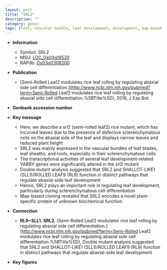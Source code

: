 ```yaml
---
layout: post
title: "SRL2"
description: ""
category: genes
tags: [leaf, vascular bundle, leaf development, development, map-based cloning, height, plant height]
---
```


* **Information**  
    + Symbol: SRL2  
    + MSU: [LOC_Os03g19520](http://rice.plantbiology.msu.edu/cgi-bin/ORF_infopage.cgi?orf=LOC_Os03g19520)  
    + RAPdb: [Os03g0308200](http://rapdb.dna.affrc.go.jp/viewer/gbrowse_details/irgsp1?name=Os03g0308200)  

* **Publication**  
    + [Semi-Rolled Leaf2 modulates rice leaf rolling by regulating abaxial side cell differentiation.](http://www.ncbi.nlm.nih.gov/pubmed?term=Semi-Rolled Leaf2 modulates rice leaf rolling by regulating abaxial side cell differentiation.%5BTitle%5D), 2016, J Exp Bot.

* **Genbank accession number**  

* **Key message**  
    + Here, we describe a srl2 (semi-rolled leaf2) rice mutant, which has incurved leaves due to the presence of defective sclerenchymatous cells on the abaxial side of the leaf and displays narrow leaves and reduced plant height
    + SRL2 was mainly expressed in the vascular bundles of leaf blades, leaf sheaths, and roots, especially in their sclerenchymatous cells
    + The transcriptional activities of several leaf development-related YABBY genes were significantly altered in the srl2 mutant
    + Double mutant analysis suggested that SRL2 and SHALLOT-LIKE1 (SLL1)/ROLLED LEAF9 (RL9) function in distinct pathways that regulate abaxial-side leaf development
    + Hence, SRL2 plays an important role in regulating leaf development, particularly during sclerenchymatous cell differentiation
    + Map-based cloning revealed that SRL2 encodes a novel plant-specific protein of unknown biochemical function

* **Connection**  
    + __RL9~SLL1__, __SRL2__, [Semi-Rolled Leaf2 modulates rice leaf rolling by regulating abaxial side cell differentiation.](http://www.ncbi.nlm.nih.gov/pubmed?term=Semi-Rolled Leaf2 modulates rice leaf rolling by regulating abaxial side cell differentiation.%5BTitle%5D),  Double mutant analysis suggested that SRL2 and SHALLOT-LIKE1 (SLL1)/ROLLED LEAF9 (RL9) function in distinct pathways that regulate abaxial-side leaf development

* **Key figures**  


